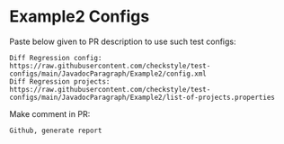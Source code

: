 # Example2 Configs
Paste below given to PR description to use such test configs:
```
Diff Regression config: https://raw.githubusercontent.com/checkstyle/test-configs/main/JavadocParagraph/Example2/config.xml
Diff Regression projects: https://raw.githubusercontent.com/checkstyle/test-configs/main/JavadocParagraph/Example2/list-of-projects.properties
```
Make comment in PR:
```
Github, generate report
```
